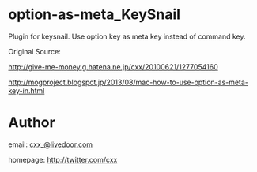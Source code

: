 option-as-meta_KeySnail
=======================

Plugin for keysnail.
Use option key as meta key instead of command key.

Original Source:

http://give-me-money.g.hatena.ne.jp/cxx/20100621/1277054160

http://mogproject.blogspot.jp/2013/08/mac-how-to-use-option-as-meta-key-in.html

Author
=======================
email: cxx_@livedoor.com

homepage: http://twitter.com/cxx
